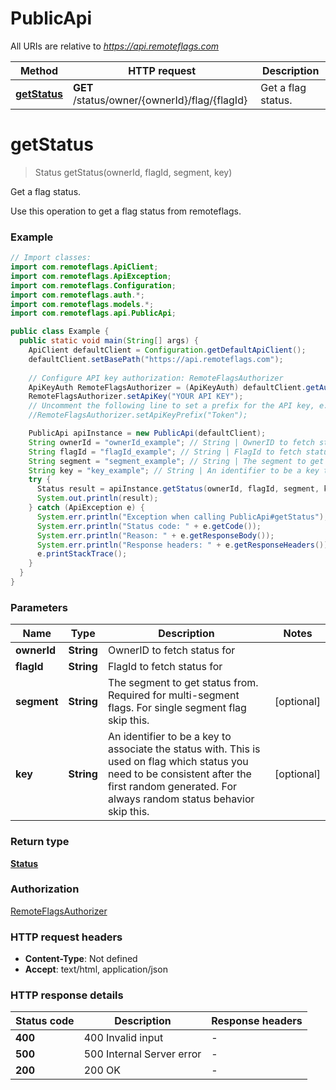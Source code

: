 # PublicApi

All URIs are relative to *https://api.remoteflags.com*

Method | HTTP request | Description
------------- | ------------- | -------------
[**getStatus**](PublicApi.md#getStatus) | **GET** /status/owner/{ownerId}/flag/{flagId} | Get a flag status.


<a name="getStatus"></a>
# **getStatus**
> Status getStatus(ownerId, flagId, segment, key)

Get a flag status.

Use this operation to get a flag status from remoteflags.

### Example
```java
// Import classes:
import com.remoteflags.ApiClient;
import com.remoteflags.ApiException;
import com.remoteflags.Configuration;
import com.remoteflags.auth.*;
import com.remoteflags.models.*;
import com.remoteflags.api.PublicApi;

public class Example {
  public static void main(String[] args) {
    ApiClient defaultClient = Configuration.getDefaultApiClient();
    defaultClient.setBasePath("https://api.remoteflags.com");
    
    // Configure API key authorization: RemoteFlagsAuthorizer
    ApiKeyAuth RemoteFlagsAuthorizer = (ApiKeyAuth) defaultClient.getAuthentication("RemoteFlagsAuthorizer");
    RemoteFlagsAuthorizer.setApiKey("YOUR API KEY");
    // Uncomment the following line to set a prefix for the API key, e.g. "Token" (defaults to null)
    //RemoteFlagsAuthorizer.setApiKeyPrefix("Token");

    PublicApi apiInstance = new PublicApi(defaultClient);
    String ownerId = "ownerId_example"; // String | OwnerID to fetch status for
    String flagId = "flagId_example"; // String | FlagId to fetch status for
    String segment = "segment_example"; // String | The segment to get status from. Required for multi-segment flags. For single segment flag skip this.
    String key = "key_example"; // String | An identifier to be a key to associate the status with. This is used on flag which status you need to be consistent after the first random generated. For always random status behavior skip this.
    try {
      Status result = apiInstance.getStatus(ownerId, flagId, segment, key);
      System.out.println(result);
    } catch (ApiException e) {
      System.err.println("Exception when calling PublicApi#getStatus");
      System.err.println("Status code: " + e.getCode());
      System.err.println("Reason: " + e.getResponseBody());
      System.err.println("Response headers: " + e.getResponseHeaders());
      e.printStackTrace();
    }
  }
}
```

### Parameters

Name | Type | Description  | Notes
------------- | ------------- | ------------- | -------------
 **ownerId** | **String**| OwnerID to fetch status for |
 **flagId** | **String**| FlagId to fetch status for |
 **segment** | **String**| The segment to get status from. Required for multi-segment flags. For single segment flag skip this. | [optional]
 **key** | **String**| An identifier to be a key to associate the status with. This is used on flag which status you need to be consistent after the first random generated. For always random status behavior skip this. | [optional]

### Return type

[**Status**](Status.md)

### Authorization

[RemoteFlagsAuthorizer](../README.md#RemoteFlagsAuthorizer)

### HTTP request headers

 - **Content-Type**: Not defined
 - **Accept**: text/html, application/json

### HTTP response details
| Status code | Description | Response headers |
|-------------|-------------|------------------|
**400** | 400 Invalid input |  -  |
**500** | 500 Internal Server error |  -  |
**200** | 200 OK |  -  |


